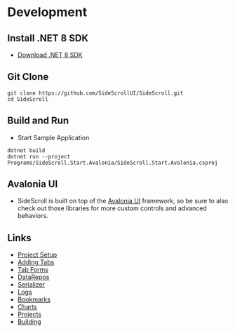 # Development

## Install .NET 8 SDK

- [Download .NET 8 SDK](https://dotnet.microsoft.com/en-us/download/dotnet/8.0)

## Git Clone

```
git clone https://github.com/SideScrollUI/SideScroll.git
cd SideScroll
```

## Build and Run

- Start Sample Application
```
dotnet build
dotnet run --project Programs/SideScroll.Start.Avalonia/SideScroll.Start.Avalonia.csproj
```

## Avalonia UI

* SideScroll is built on top of the [Avalonia UI](https://github.com/AvaloniaUI/Avalonia) framework, so be sure to also check out those libraries for more custom controls and advanced behaviors.

## Links

* [Project Setup](ProjectSetup.md)
* [Adding Tabs](AddingTabs.md)
* [Tab Forms](TabForms.md)
* [DataRepos](DataRepos.md)
* [Serializer](Serializer.md)
* [Logs](Logs.md)
* [Bookmarks](Bookmarks.md)
* [Charts](Charts.md)
* [Projects](Projects.md)
* [Building](Building.md)

